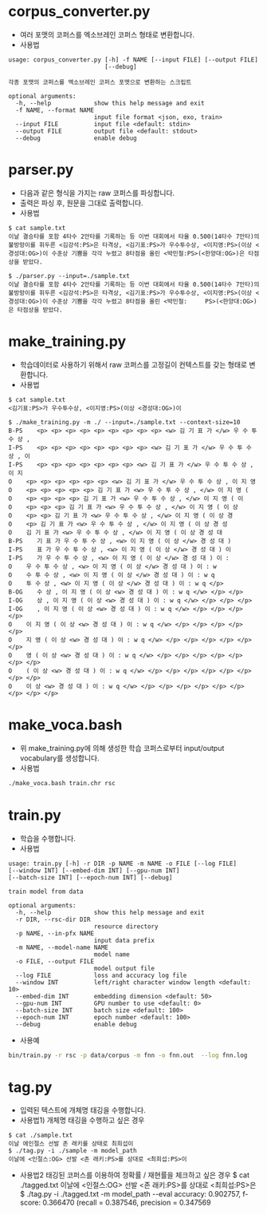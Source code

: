 # corpus_converter.py
* 여러 포맷의 코퍼스를 엑소브레인 코퍼스 형태로 변환합니다.
* 사용법
```
usage: corpus_converter.py [-h] -f NAME [--input FILE] [--output FILE]
                           [--debug]

각종 포맷의 코퍼스를 엑소브레인 코퍼스 포맷으로 변환하는 스크립트

optional arguments:
  -h, --help            show this help message and exit
  -f NAME, --format NAME
                        input file format <json, exo, train>
  --input FILE          input file <default: stdin>
  --output FILE         output file <default: stdout>
  --debug               enable debug
```

# parser.py
* 다음과 같은 형식을 가지는 raw 코퍼스를 파싱합니다.
* 출력은 파싱 후, 원문을 그대로 출력합니다.
* 사용법
```
$ cat sample.txt
이날 결승타를 포함 4타수 2안타를 기록하는 등 이번 대회에서 타율 0.500(14타수 7안타)의 불방망이를 휘두른 <김강석:PS>은 타격상, <김기표:PS>가 우수투수상, <이지영:PS>(이상 <경성대:OG>)이 수훈상 기쁨을 각각 누렸고 8타점을 올린 <박민철:PS>(<한양대:OG>)은 타점상을 받았다.

$ ./parser.py --input=./sample.txt
이날 결승타를 포함 4타수 2안타를 기록하는 등 이번 대회에서 타율 0.500(14타수 7안타)의 불방망이를 휘두른 <김강석:PS>은 타격상, <김기표:PS>가 우수투수상, <이지영:PS>(이상 <경성대:OG>)이 수훈상 기쁨을 각각 누렸고 8타점을 올린 <박민철:     PS>(<한양대:OG>)은 타점상을 받았다.
```

# make_training.py
* 학습데이터로 사용하기 위해서 raw 코퍼스를 고정길이 컨텍스트를 갖는 형태로 변환합니다.
* 사용법
```
$ cat sample.txt
<김기표:PS>가 우수투수상, <이지영:PS>(이상 <경성대:OG>)이

$ ./make_training.py -m ./ --input=./sample.txt --context-size=10
B-PS    <p> <p> <p> <p> <p> <p> <p> <p> <p> <w> 김 기 표 가 </w> 우 수 투 수 상 ,
I-PS    <p> <p> <p> <p> <p> <p> <p> <p> <w> 김 기 표 가 </w> 우 수 투 수 상 , 이
I-PS    <p> <p> <p> <p> <p> <p> <p> <w> 김 기 표 가 </w> 우 수 투 수 상 , 이 지
O    <p> <p> <p> <p> <p> <p> <w> 김 기 표 가 </w> 우 수 투 수 상 , 이 지 영
O    <p> <p> <p> <p> <p> 김 기 표 가 <w> 우 수 투 수 상 , </w> 이 지 영 (
O    <p> <p> <p> <p> 김 기 표 가 <w> 우 수 투 수 상 , </w> 이 지 영 ( 이
O    <p> <p> <p> 김 기 표 가 <w> 우 수 투 수 상 , </w> 이 지 영 ( 이 상
O    <p> <p> 김 기 표 가 <w> 우 수 투 수 상 , </w> 이 지 영 ( 이 상 경
O    <p> 김 기 표 가 <w> 우 수 투 수 상 , </w> 이 지 영 ( 이 상 경 성
O    김 기 표 가 <w> 우 수 투 수 상 , </w> 이 지 영 ( 이 상 경 성 대
B-PS    기 표 가 우 수 투 수 상 , <w> 이 지 영 ( 이 상 </w> 경 성 대 )
I-PS    표 가 우 수 투 수 상 , <w> 이 지 영 ( 이 상 </w> 경 성 대 ) 이
I-PS    가 우 수 투 수 상 , <w> 이 지 영 ( 이 상 </w> 경 성 대 ) 이 :
O    우 수 투 수 상 , <w> 이 지 영 ( 이 상 </w> 경 성 대 ) 이 : w
O    수 투 수 상 , <w> 이 지 영 ( 이 상 </w> 경 성 대 ) 이 : w q
O    투 수 상 , <w> 이 지 영 ( 이 상 </w> 경 성 대 ) 이 : w q </p>
B-OG    수 상 , 이 지 영 ( 이 상 <w> 경 성 대 ) 이 : w q </w> </p> </p>
I-OG    상 , 이 지 영 ( 이 상 <w> 경 성 대 ) 이 : w q </w> </p> </p> </p>
I-OG    , 이 지 영 ( 이 상 <w> 경 성 대 ) 이 : w q </w> </p> </p> </p> </p>
O    이 지 영 ( 이 상 <w> 경 성 대 ) 이 : w q </w> </p> </p> </p> </p> </p>
O    지 영 ( 이 상 <w> 경 성 대 ) 이 : w q </w> </p> </p> </p> </p> </p> </p>
O    영 ( 이 상 <w> 경 성 대 ) 이 : w q </w> </p> </p> </p> </p> </p> </p> </p>
O    ( 이 상 <w> 경 성 대 ) 이 : w q </w> </p> </p> </p> </p> </p> </p> </p> </p>
O    이 상 <w> 경 성 대 ) 이 : w q </w> </p> </p> </p> </p> </p> </p> </p> </p> </p>
```

# make_voca.bash
* 위 make_training.py에 의해 생성한 학습 코퍼스로부터 input/output vocabulary를 생성합니다.
* 사용법
```bash
./make_voca.bash train.chr rsc
```

# train.py
* 학습을 수행합니다.
* 사용법
```
usage: train.py [-h] -r DIR -p NAME -m NAME -o FILE [--log FILE]
[--window INT] [--embed-dim INT] [--gpu-num INT]
[--batch-size INT] [--epoch-num INT] [--debug]

train model from data

optional arguments:
  -h, --help            show this help message and exit
  -r DIR, --rsc-dir DIR
                        resource directory
  -p NAME, --in-pfx NAME
                        input data prefix
  -m NAME, --model-name NAME
                        model name
  -o FILE, --output FILE
                        model output file
  --log FILE            loss and accuracy log file
  --window INT          left/right character window length <default: 10>
  --embed-dim INT       embedding dimension <default: 50>
  --gpu-num INT         GPU number to use <default: 0>
  --batch-size INT      batch size <default: 100>
  --epoch-num INT       epoch number <default: 100>
  --debug               enable debug
```


* 사용예
```bash
bin/train.py -r rsc -p data/corpus -m fnn -o fnn.out  --log fnn.log
```

# tag.py
* 입력된 텍스트에 개체명 태깅을 수행합니다.
* 사용법1) 개체명 태깅을 수행하고 싶은 경우
```
$ cat ./sample.txt
이날 에인절스 선발 존 래키를 상태로 최희섭이
$ ./tag.py -i ./sample -m model_path
이날에 <인절스:OG> 선발 <존 래키:PS>를 상대로 <최희섭:PS>이

```
* 사용법2 태깅된 코퍼스를 이용하여 정확률 / 재현률을 체크하고 싶은 경우
$ cat ./tagged.txt
이날에 <인절스:OG> 선발 <존 래키:PS>를 상대로 <최희섭:PS>은
$ ./tag.py -i ./tagged.txt -m model_path --eval
accuracy: 0.902757, f-score: 0.366470 (recall = 0.387546, precision = 0.347569
```

